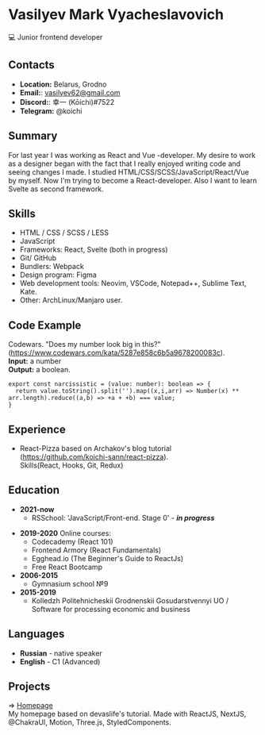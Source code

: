 # Vasilyev Mark Vyacheslavovich

💻 Junior frontend developer

## Contacts

- **Location:** Belarus, Grodno
- **Email:**: vasilyev62@gmail.com
- **Discord:**: 幸一 (Kōichi)#7522
- **Telegram:** @koichi

## Summary

For last year I was working as React and Vue -developer. My desire to work as a designer began with the fact that I really enjoyed writing code and seeing changes I made. I studied HTML/CSS/SCSS/JavaScript/React/Vue by myself. Now I'm trying to become a React-developer. Also I want to learn Svelte as second framework.

## Skills

- HTML / CSS / SCSS / LESS
- JavaScript
- Frameworks: React, Svelte (both in progress)
- Git/ GitHub
- Bundlers: Webpack
- Design program: Figma
- Web development tools: Neovim, VSCode, Notepad++, Sublime Text, Kate.
- Other: ArchLinux/Manjaro user.

## Code Example

Codewars. "Does my number look big in this?" (https://www.codewars.com/kata/5287e858c6b5a9678200083c).<br>
**Input:** a number<br>
**Output:** a boolean.

```
export const narcissistic = (value: number): boolean => {
  return value.toString().split('').map((x,i,arr) => Number(x) ** arr.length).reduce((a,b) => +a + +b) === value;
}
```

## Experience

- React-Pizza based on Archakov's blog tutorial (https://github.com/koichi-sann/react-pizza).<br>
  Skills(React, Hooks, Git, Redux)

## Education

- **2021-now**
  - RSSchool: 'JavaScript/Front-end. Stage 0' - **_in progress_**

* **2019-2020** Online courses:
  - Codecademy (React 101)
  - Frontend Armory (React Fundamentals)
  - Egghead.io (The Beginner's Guide to ReactJs)
  - Free React Bootcamp
* **2006-2015**
  - Gymnasium school №9
* **2015-2019**
  - Kolledzh Politehnicheskii Grodnenskii Gosudarstvennyi UO / Software for processing economic and business

## Languages

- **Russian** - native speaker
- **English** - C1 (Advanced)

## Projects

=> [Homepage](https://koichi-sann-homepage-mgnhca0zk-koichi-sann.vercel.app/)<br>
My homepage based on devaslife's tutorial. Made with ReactJS, NextJS, @ChakraUI, Motion, Three.js, StyledComponents.
